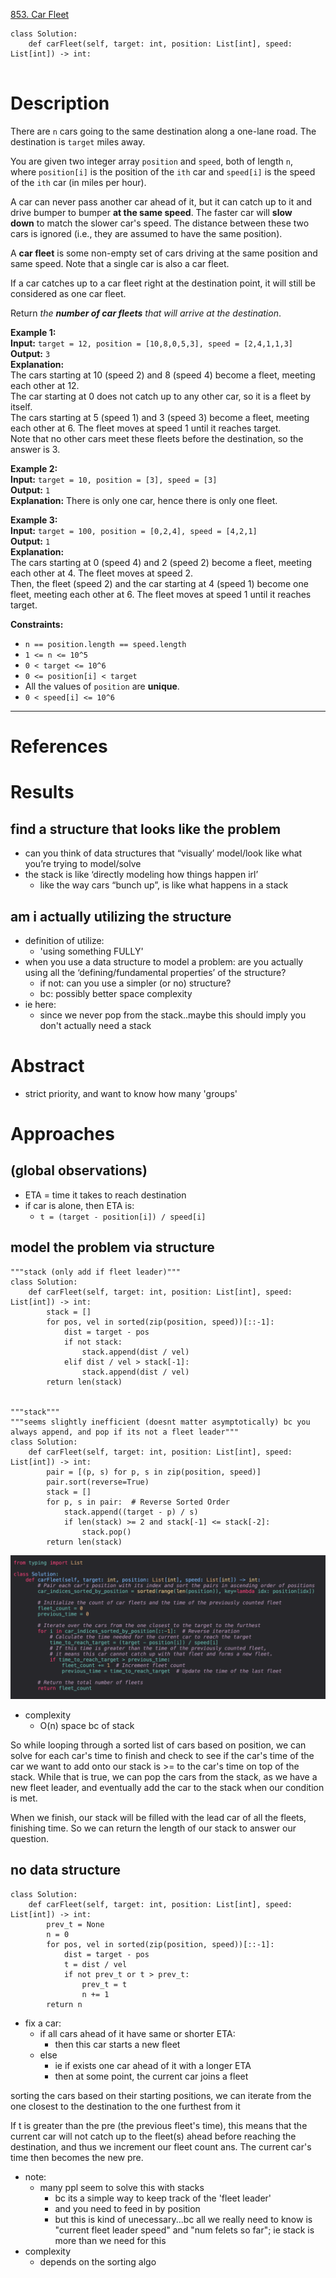 [853. Car Fleet](https://leetcode.com/problems/car-fleet/)

```
class Solution:
    def carFleet(self, target: int, position: List[int], speed: List[int]) -> int:
        
```

# Description
There are `n` cars going to the same destination along a one-lane road. The destination is `target` miles away.

You are given two integer array `position` and `speed`, both of length `n`, where `position[i]` is the position of the `ith` car and `speed[i]` is the speed of the `ith` car (in miles per hour).

A car can never pass another car ahead of it, but it can catch up to it and drive bumper to bumper **at the same speed**. The faster car will **slow down** to match the slower car's speed. The distance between these two cars is ignored (i.e., they are assumed to have the same position).

A **car fleet** is some non-empty set of cars driving at the same position and same speed. Note that a single car is also a car fleet.

If a car catches up to a car fleet right at the destination point, it will still be considered as one car fleet.

Return _the **number of car fleets** that will arrive at the destination_.

**Example 1:**  
**Input:** `target = 12, position = [10,8,0,5,3], speed = [2,4,1,1,3]`  
**Output:** `3`  
**Explanation:**  
The cars starting at 10 (speed 2) and 8 (speed 4) become a fleet, meeting each other at 12.  
The car starting at 0 does not catch up to any other car, so it is a fleet by itself.  
The cars starting at 5 (speed 1) and 3 (speed 3) become a fleet, meeting each other at 6. The fleet moves at speed 1 until it reaches target.  
Note that no other cars meet these fleets before the destination, so the answer is 3.  

**Example 2:**  
**Input:** `target = 10, position = [3], speed = [3]`  
**Output:** `1`  
**Explanation:** There is only one car, hence there is only one fleet.  

**Example 3:**  
**Input:** `target = 100, position = [0,2,4], speed = [4,2,1]`  
**Output:** `1`  
**Explanation:**  
The cars starting at 0 (speed 4) and 2 (speed 2) become a fleet, meeting each other at 4. The fleet moves at speed 2.  
Then, the fleet (speed 2) and the car starting at 4 (speed 1) become one fleet, meeting each other at 6. The fleet moves at speed 1 until it reaches target.  

**Constraints:**
- `n == position.length == speed.length`
- `1 <= n <= 10^5`
- `0 < target <= 10^6`
- `0 <= position[i] < target`
- All the values of `position` are **unique**.
- `0 < speed[i] <= 10^6`

---




# References




# Results

## find a structure that looks like the problem
- can you think of data structures that “visually’ model/look like what you’re trying to model/solve
- the stack is like ‘directly modeling how things happen irl’
	- like the way cars “bunch up”, is like what happens in a stack


## am i actually utilizing the structure
- definition of utilize:
	- 'using something FULLY'
- when you use a data structure to model a problem: are you actually using all the ‘defining/fundamental properties’ of the structure?
	- if not: can you use a simpler (or no) structure?
	- bc: possibly better space complexity
- ie here:
	- since we never pop from the stack..maybe this should imply you don't actually need a stack



# Abstract
- strict priority, and want to know how many 'groups'



# Approaches

## (global observations)
- ETA = time it takes to reach destination
- if car is alone, then ETA is:
	- `t = (target - position[i]) / speed[i]`



## model the problem via structure
```
"""stack (only add if fleet leader)"""
class Solution:
    def carFleet(self, target: int, position: List[int], speed: List[int]) -> int:
        stack = []
        for pos, vel in sorted(zip(position, speed))[::-1]:
            dist = target - pos
            if not stack:
                stack.append(dist / vel)
            elif dist / vel > stack[-1]:
                stack.append(dist / vel)
        return len(stack)


"""stack"""
"""seems slightly inefficient (doesnt matter asymptotically) bc you always append, and pop if its not a fleet leader"""
class Solution:
    def carFleet(self, target: int, position: List[int], speed: List[int]) -> int:
        pair = [(p, s) for p, s in zip(position, speed)]
        pair.sort(reverse=True)
        stack = []
        for p, s in pair:  # Reverse Sorted Order
            stack.append((target - p) / s)
            if len(stack) >= 2 and stack[-1] <= stack[-2]:
                stack.pop()
        return len(stack)
```

![](../!assets/attachments/Pasted%20image%2020240309183655.png)


- complexity
	- O(n) space bc of stack


So while looping through a sorted list of cars based on position, we can solve for each car's time to finish and check to see if the car's time of the car we want to add onto our stack is >= to the car's time on top of the stack. While that is true, we can pop the cars from the stack, as we have a new fleet leader, and eventually add the car to the stack when our condition is met.

When we finish, our stack will be filled with the lead car of all the fleets, finishing time. So we can return the length of our stack to answer our question.



## no data structure
```
class Solution:
    def carFleet(self, target: int, position: List[int], speed: List[int]) -> int:
        prev_t = None
        n = 0
        for pos, vel in sorted(zip(position, speed))[::-1]:
            dist = target - pos
            t = dist / vel
            if not prev_t or t > prev_t:
                prev_t = t
                n += 1
        return n

```



- fix a car:
	- if all cars ahead of it have same or shorter ETA:
		- then this car starts a new fleet
	- else
		- ie if exists one car ahead of it with a longer ETA
		- then at some point, the current car joins a fleet



sorting the cars based on their starting positions, we can iterate from the one closest to the destination to the one furthest from it

If t is greater than the pre (the previous fleet's time), this means that the current car will not catch up to the fleet(s) ahead before reaching the destination, and thus we increment our fleet count ans. The current car's time then becomes the new pre.



- note:
	- many ppl seem to solve this with stacks
		- bc its a simple way to keep track of the 'fleet leader'
		- and you need to feed in by position
		- but this is kind of unecessary...bc all we really need to know is "current fleet leader speed" and "num felets so far"; ie stack is more than we need for this
- complexity
	- depends on the sorting algo
